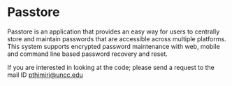 # Passtore

Passtore is an application that provides an easy way for users to centrally store and maintain passwords that are accessible across multiple platforms. This system supports encrypted password maintenance with web, mobile and command line based password recovery and reset.

If you are interested in looking at the code; please send a request to the mail ID pthimiri@uncc.edu
